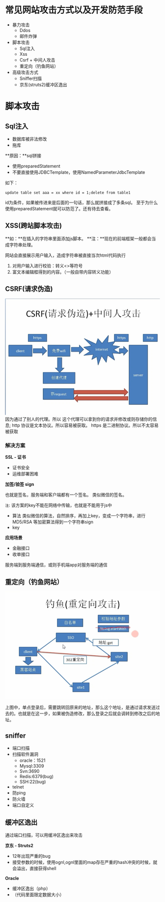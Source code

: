 # 常见网站攻击方式以及开发防范手段
* 暴力攻击
  * Ddos
  * 邮件炸弹
* 脚本攻击
  * Sql注入
  * Xss
  * Csrf + 中间人攻击
  * 重定向（钓鱼网站）
* 高级攻击方式
  * Sniffer扫描
  * 京东(struts2)缓冲区逸出

# 脚本攻击
## Sql注入
* 数据库被非法修改
* 拖库

**原因：**sql拼接
* 使用preparedStatement
* 不要直接使用JDBCTemplate，使用NamedParameterJdbcTemplate

如下：
```
update table set aaa = xx where id = 1;delete from table1
```
id为条件，如果被传进来是后面的一句话，那么就拼接成了多条sql。
至于为什么使用preparedStatement就可以防范了。还有待去查看。

## XSS(跨站脚本攻击)
**如：**在插入的字符串里面添加js脚本。
**注：**现在的前端框架一般都会当成字符串处理。

网站会直接展示用户输入，造成字符串被直接当次html代码执行

1. 对用户输入进行校验：转义<>等符号
2. 富文本编辑框得到的内容。（一般自带内容转义功能）

## CSRF(请求伪造)
![](/assets/image/dongnaoduo_open/csrf请求伪造and中间人攻击.jpg)
因为通过了别人的代理。所以 这个代理可以拿到你的请求并修改或则存储你的信息;
http 协议是文本协议。所以容易被获取。
https 是二进制协议。所以不太容易被获取

### 解决方案
**SSL - 证书**
   * 证书安全
   * 运维部署困难

**加签/验签 sign**

也就是签名，服务端和客户端都有一个签名。 类似微信的签名。

`注`: 该方案的key不能在网络中传输，也就是不能用于js中
- 算法
  类似微信的算法，自然排序，再加上key，变成一个字符串，进行MD5/RSA 等加密算法得到一个字符串sign
- key

**应用场景**
- 金融接口
- 收单接口

服务端到服务端通信，或则手机端app对服务端的通信

## 重定向（钓鱼网站）
![](/assets/image/dongnaoduo_open/钓鱼-重定向攻击.jpg)

上图中，单点登录后，需要跳转回原来的地址，那么这个地址，是通过请求发送过去的。也就是在这一步，如果被伪造修改，那么登录之后就会调转到修改之后的地址。

## sniffer
- 端口扫描
 - 扫描软件漏洞
   - oracle：1521
   - Mysql:3309
   - Svn:3690
   - Redis:6379(bug)
   - SSH:22(bug)
- telnet
 - 防ping
 - 防火墙
 - 端口自定义  

## 缓冲区逸出
通过端口扫描，可以用缓冲区逸出来攻击

**京东 - Struts2**
- 12年出现严重的bug
- 接受参数的时候，使用ognl,ognl里面的map存在严重的hash冲突的时候，就会溢出，直接获得shell

**Oracle**
 - 缓冲区逸出（php）
 - （代码里面限定数据大小）
